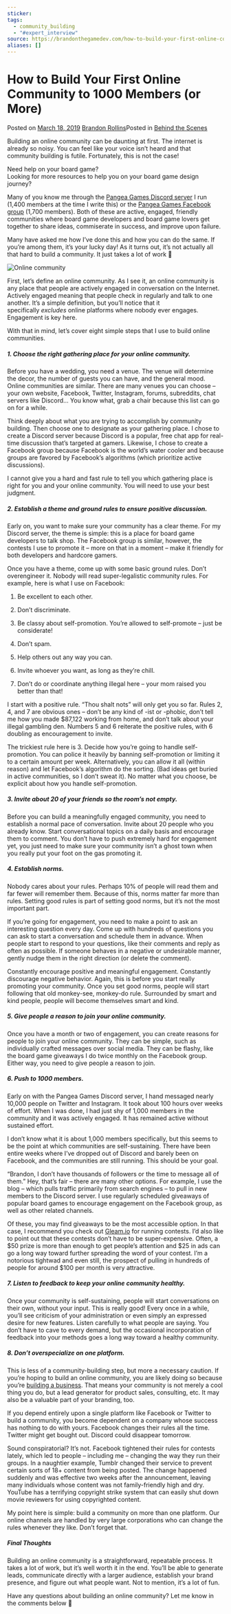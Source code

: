 ```yaml
---
sticker: 
tags:
  - community_building
  - "#expert_interview"
source: https://brandonthegamedev.com/how-to-build-your-first-online-community-to-1000-members-or-more/
aliases: []
---
```

# How to Build Your First Online Community to 1000 Members (or More)

Posted on [March 18, 2019](https://brandonthegamedev.com/how-to-build-your-first-online-community-to-1000-members-or-more/) [Brandon Rollins](https://brandonthegamedev.com/author/brandonthegamedev/)Posted in [Behind the Scenes](https://brandonthegamedev.com/category/behind-the-scenes/)

Building an online community can be daunting at first. The internet is already so noisy. You can feel like your voice isn’t heard and that community building is futile. Fortunately, this is not the case!

Need help on your board game?  
Looking for more resources to help you on your board game design journey?  
[](https://brandonthegamedev.com/resources)

Many of you know me through the [Pangea Games Discord server](https://brandonthegamedev.com/newsletter/) I run (1,400 members at the time I write this) or the [Pangea Games Facebook group](https://www.facebook.com/groups/pangeagames/) (1,700 members). Both of these are active, engaged, friendly communities where board game developers and board game lovers get together to share ideas, commiserate in success, and improve upon failure.

Many have asked me how I’ve done this and how you can do the same. If you’re among them, it’s your lucky day! As it turns out, it’s not actually all that hard to build a community. It just takes a lot of work 🙂

![Online community](https://brandonthegamedev.com/wp-content/uploads/2019/02/african-descent-american-casual-1415858-1024x848.jpg)

First, let’s define an online community. As I see it, an online community is any place that people are actively engaged in conversation on the Internet. Actively engaged meaning that people check in regularly and talk to one another. It’s a simple definition, but you’ll notice that it specifically _excludes_ online platforms where nobody ever engages. Engagement is key here.

With that in mind, let’s cover eight simple steps that I use to build online communities.

##### 1. Choose the right gathering place for your online community.

Before you have a wedding, you need a venue. The venue will determine the decor, the number of guests you can have, and the general mood. Online communities are similar. There are many venues you can choose – your own website, Facebook, Twitter, Instagram, forums, subreddits, chat servers like Discord… You know what, grab a chair because this list can go on for a while.

Think deeply about what you are trying to accomplish by community building. Then choose one to designate as your gathering place. I chose to create a Discord server because Discord is a popular, free chat app for real-time discussion that’s targeted at gamers. Likewise, I chose to create a Facebook group because Facebook is the world’s water cooler and because groups are favored by Facebook’s algorithms (which prioritize active discussions).

I cannot give you a hard and fast rule to tell you which gathering place is right for you and your online community. You will need to use your best judgment.

##### 2. Establish a theme and ground rules to ensure positive discussion.

Early on, you want to make sure your community has a clear theme. For my Discord server, the theme is simple: this is a place for board game developers to talk shop. The Facebook group is similar, however, the contests I use to promote it – more on that in a moment – make it friendly for both developers and hardcore gamers.

Once you have a theme, come up with some basic ground rules. Don’t overengineer it. Nobody will read super-legalistic community rules. For example, here is what I use on Facebook:

1. Be excellent to each other.

2. Don’t discriminate.

3. Be classy about self-promotion. You’re allowed to self-promote – just be considerate!

4. Don’t spam.

5. Help others out any way you can.

6. Invite whoever you want, as long as they’re chill.

7. Don’t do or coordinate anything illegal here – your mom raised you better than that!

I start with a positive rule. “Thou shalt nots” will only get you so far. Rules 2, 4, and 7 are obvious ones – don’t be any kind of -ist or -phobic, don’t tell me how you made $87,122 working from home, and don’t talk about your illegal gambling den. Numbers 5 and 6 reiterate the positive rules, with 6 doubling as encouragement to invite.

The trickiest rule here is 3. Decide how you’re going to handle self-promotion. You can police it heavily by banning self-promotion or limiting it to a certain amount per week. Alternatively, you can allow it all (within reason) and let Facebook’s algorithm do the sorting. (Bad ideas get buried in active communities, so I don’t sweat it). No matter what you choose, be explicit about how you handle self-promotion.

##### 3. Invite about 20 of your friends so the room’s not empty.

Before you can build a meaningfully engaged community, you need to establish a normal pace of conversation. Invite about 20 people who you already know. Start conversational topics on a daily basis and encourage them to comment. You don’t have to push extremely hard for engagement yet, you just need to make sure your community isn’t a ghost town when you really put your foot on the gas promoting it.

##### 4. Establish norms.

Nobody cares about your rules. Perhaps 10% of people will read them and far fewer will remember them. Because of this, norms matter far more than rules. Setting good rules is part of setting good norms, but it’s not the most important part.

If you’re going for engagement, you need to make a point to ask an interesting question every day. Come up with hundreds of questions you can ask to start a conversation and schedule them in advance. When people start to respond to your questions, like their comments and reply as often as possible. If someone behaves in a negative or undesirable manner, gently nudge them in the right direction (or delete the comment).

Constantly encourage positive and meaningful engagement. Constantly discourage negative behavior. Again, this is before you start really promoting your community. Once you set good norms, people will start following that old monkey-see, monkey-do rule. Surrounded by smart and kind people, people will become themselves smart and kind.

##### 5. Give people a reason to join your online community.

Once you have a month or two of engagement, you can create reasons for people to join your online community. They can be simple, such as individually crafted messages over social media. They can be flashy, like the board game giveaways I do twice monthly on the Facebook group. Either way, you need to give people a reason to join.

##### 6. Push to 1000 members.

Early on with the Pangea Games Discord server, I hand messaged nearly 10,000 people on Twitter and Instagram. It took about 100 hours over weeks of effort. When I was done, I had just shy of 1,000 members in the community and it was actively engaged. It has remained active without sustained effort.

I don’t know what it is about 1,000 members specifically, but this seems to be the point at which communities are self-sustaining. There have been entire weeks where I’ve dropped out of Discord and barely been on Facebook, and the communities are still running. This should be your goal.

“Brandon, I don’t have thousands of followers or the time to message all of them.” Hey, that’s fair – there are many other options. For example, I use the blog – which pulls traffic primarily from search engines – to pull in new members to the Discord server. I use regularly scheduled giveaways of popular board games to encourage engagement on the Facebook group, as well as other related channels.

Of these, you may find giveaways to be the most accessible option. In that case, I recommend you check out [Gleam.io](http://gleam.io/) for running contests. I’d also like to point out that these contests don’t have to be super-expensive. Often, a $50 prize is more than enough to get people’s attention and $25 in ads can go a long way toward further spreading the word of your contest. I’m a notorious tightwad and even still, the prospect of pulling in hundreds of people for around $100 per month is very attractive.

##### 7. Listen to feedback to keep your online community healthy.

Once your community is self-sustaining, people will start conversations on their own, without your input. This is really good! Every once in a while, you’ll see criticism of your administration or even simply an expressed desire for new features. Listen carefully to what people are saying. You don’t have to cave to every demand, but the occasional incorporation of feedback into your methods goes a long way toward a healthy community.

##### 8. Don’t overspecialize on one platform.

This is less of a community-building step, but more a necessary caution. If you’re hoping to build an online community, you are likely doing so because you’re [building a business](https://brandonthegamedev.com/dont-just-build-a-board-game-build-a-business/). That means your community is not merely a cool thing you do, but a lead generator for product sales, consulting, etc. It may also be a valuable part of your branding, too.

If you depend entirely upon a single platform like Facebook or Twitter to build a community, you become dependent on a company whose success has nothing to do with yours. Facebook changes their rules all the time. Twitter might get bought out. Discord could disappear tomorrow.

Sound conspiratorial? It’s not. Facebook tightened their rules for contests lately, which led to people – including me – changing the way they run their groups. In a naughtier example, Tumblr changed their service to prevent certain sorts of 18+ content from being posted. The change happened suddenly and was effective two weeks after the announcement, leaving many individuals whose content was not family-friendly high and dry. YouTube has a terrifying copyright strike system that can easily shut down movie reviewers for using copyrighted content.

My point here is simple: build a community on more than one platform. Our online channels are handled by very large corporations who can change the rules whenever they like. Don’t forget that.

##### Final Thoughts

Building an online community is a straightforward, repeatable process. It takes a lot of work, but it’s well worth it in the end. You’ll be able to generate leads, communicate directly with a larger audience, establish your brand presence, and figure out what people want. Not to mention, it’s a lot of fun.

Have any questions about building an online community? Let me know in the comments below 🙂